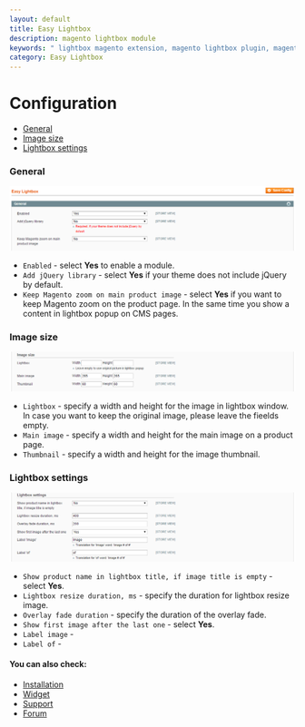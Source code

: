 ```yaml
---
layout: default
title: Easy Lightbox
description: magento lightbox module
keywords: " lightbox magento extension, magento lightbox plugin, magento lightbox, magento lightbox window, product lightbox "
category: Easy Lightbox
---
```


# Configuration

- [General](#general)
- [Image size](#image-size)
- [Lightbox settings](#lightbox-settings)

### General 

![General settings](/images/m1/extensions/easy-lightbox/general.png)

-   `Enabled` - select **Yes** to enable a module.
-   `Add jQuery library` - select **Yes** if your theme does not include jQuery by default.
-   `Keep Magento zoom on main product image` - select **Yes** if you want to keep Magento zoom on the product page. In the same time you show a content in lightbox popup on CMS pages.

### Image size

![Lightbox image](/images/m1/extensions/easy-lightbox/image-size.png)

-   `Lightbox` - specify a width and height for the image in lightbox window. In case you want to keep the original image, please leave the fieelds empty. 
-   `Main image` - specify a width and height for the main image on a product page.
-   `Thumbnail` - specify a width and height for the image thumbnail.

### Lightbox settings

![Lightbox popup settings](/images/m1/extensions/easy-lightbox/lightbox-settings.png)

-   `Show product name in lightbox title, if image title is empty` - select **Yes**. 
-   `Lightbox resize duration, ms` - specify the duration for lightbox resize image.
-   `Overlay fade duration` - specify the duration of the overlay fade.
-   `Show first image after the last one` - select **Yes**.
-   `Label image` - 
-   `Label of` - 

#### You can also check:

*   [Installation](../installation/)
*   [Widget](../widget/)
*   [Support](https://swissuplabs.com/contacts/)
*   [Forum](https://swissuplabs.com/magento-forum/)